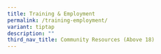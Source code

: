 ```yaml
---
title: Training & Employment
permalink: /training-employment/
variant: tiptap
description: ""
third_nav_title: Community Resources (Above 18)
---
```

